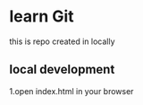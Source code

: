 # learn Git

this is repo created in locally

## local development

1.open index.html in your browser